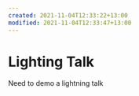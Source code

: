 ```yaml
---
created: 2021-11-04T12:33:22+13:00
modified: 2021-11-04T12:33:47+13:00
---
```


# Lighting Talk

Need to demo a lightning talk
